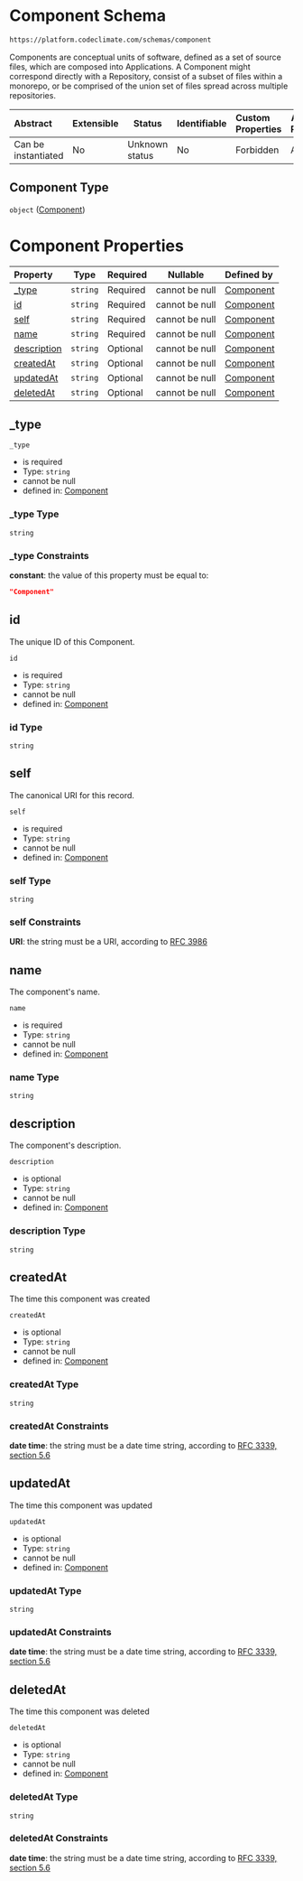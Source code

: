 # Component Schema

```txt
https://platform.codeclimate.com/schemas/component
```

Components are conceptual units of software, defined as a set of source files, which are composed into Applications. A Component might correspond directly with a Repository, consist of a subset of files within a monorepo, or be comprised of the union set of files spread across multiple repositories.


| Abstract            | Extensible | Status         | Identifiable | Custom Properties | Additional Properties | Access Restrictions | Defined In                                                                          |
| :------------------ | ---------- | -------------- | ------------ | :---------------- | --------------------- | ------------------- | ----------------------------------------------------------------------------------- |
| Can be instantiated | No         | Unknown status | No           | Forbidden         | Allowed               | none                | [Component.schema.json](../../schemas/Component.schema.json "open original schema") |

## Component Type

`object` ([Component](component.md))

# Component Properties

| Property                    | Type     | Required | Nullable       | Defined by                                                                                                                         |
| :-------------------------- | -------- | -------- | -------------- | :--------------------------------------------------------------------------------------------------------------------------------- |
| [\_type](#_type)            | `string` | Required | cannot be null | [Component](component-properties-_type.md "https&#x3A;//platform.codeclimate.com/schemas/component#/properties/\_type")            |
| [id](#id)                   | `string` | Required | cannot be null | [Component](component-properties-id.md "https&#x3A;//platform.codeclimate.com/schemas/component#/properties/id")                   |
| [self](#self)               | `string` | Required | cannot be null | [Component](component-properties-self.md "https&#x3A;//platform.codeclimate.com/schemas/component#/properties/self")               |
| [name](#name)               | `string` | Required | cannot be null | [Component](component-properties-name.md "https&#x3A;//platform.codeclimate.com/schemas/component#/properties/name")               |
| [description](#description) | `string` | Optional | cannot be null | [Component](component-properties-description.md "https&#x3A;//platform.codeclimate.com/schemas/component#/properties/description") |
| [createdAt](#createdAt)     | `string` | Optional | cannot be null | [Component](component-properties-createdat.md "https&#x3A;//platform.codeclimate.com/schemas/component#/properties/createdAt")     |
| [updatedAt](#updatedAt)     | `string` | Optional | cannot be null | [Component](component-properties-updatedat.md "https&#x3A;//platform.codeclimate.com/schemas/component#/properties/updatedAt")     |
| [deletedAt](#deletedAt)     | `string` | Optional | cannot be null | [Component](component-properties-deletedat.md "https&#x3A;//platform.codeclimate.com/schemas/component#/properties/deletedAt")     |

## \_type




`_type`

-   is required
-   Type: `string`
-   cannot be null
-   defined in: [Component](component-properties-_type.md "https&#x3A;//platform.codeclimate.com/schemas/component#/properties/\_type")

### \_type Type

`string`

### \_type Constraints

**constant**: the value of this property must be equal to:

```json
"Component"
```

## id

The unique ID of this Component.


`id`

-   is required
-   Type: `string`
-   cannot be null
-   defined in: [Component](component-properties-id.md "https&#x3A;//platform.codeclimate.com/schemas/component#/properties/id")

### id Type

`string`

## self

The canonical URI for this record.


`self`

-   is required
-   Type: `string`
-   cannot be null
-   defined in: [Component](component-properties-self.md "https&#x3A;//platform.codeclimate.com/schemas/component#/properties/self")

### self Type

`string`

### self Constraints

**URI**: the string must be a URI, according to [RFC 3986](https://tools.ietf.org/html/rfc4291 "check the specification")

## name

The component's name.


`name`

-   is required
-   Type: `string`
-   cannot be null
-   defined in: [Component](component-properties-name.md "https&#x3A;//platform.codeclimate.com/schemas/component#/properties/name")

### name Type

`string`

## description

The component's description.


`description`

-   is optional
-   Type: `string`
-   cannot be null
-   defined in: [Component](component-properties-description.md "https&#x3A;//platform.codeclimate.com/schemas/component#/properties/description")

### description Type

`string`

## createdAt

The time this component was created


`createdAt`

-   is optional
-   Type: `string`
-   cannot be null
-   defined in: [Component](component-properties-createdat.md "https&#x3A;//platform.codeclimate.com/schemas/component#/properties/createdAt")

### createdAt Type

`string`

### createdAt Constraints

**date time**: the string must be a date time string, according to [RFC 3339, section 5.6](https://tools.ietf.org/html/rfc3339 "check the specification")

## updatedAt

The time this component was updated


`updatedAt`

-   is optional
-   Type: `string`
-   cannot be null
-   defined in: [Component](component-properties-updatedat.md "https&#x3A;//platform.codeclimate.com/schemas/component#/properties/updatedAt")

### updatedAt Type

`string`

### updatedAt Constraints

**date time**: the string must be a date time string, according to [RFC 3339, section 5.6](https://tools.ietf.org/html/rfc3339 "check the specification")

## deletedAt

The time this component was deleted


`deletedAt`

-   is optional
-   Type: `string`
-   cannot be null
-   defined in: [Component](component-properties-deletedat.md "https&#x3A;//platform.codeclimate.com/schemas/component#/properties/deletedAt")

### deletedAt Type

`string`

### deletedAt Constraints

**date time**: the string must be a date time string, according to [RFC 3339, section 5.6](https://tools.ietf.org/html/rfc3339 "check the specification")
